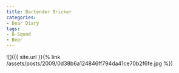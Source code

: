 ```yaml
---
title: Bartender Bricker
categories:
- Dear Diary
tags:
- B-Squad
- Beer
---
```


![]({{ site.url }}{% link /assets/posts/2009/0d38b6a124846ff794da41ce70b2f6fe.jpg %})
